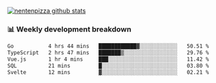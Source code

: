 [![nentenpizza github stats](https://github-readme-stats.vercel.app/api?username=nentenpizza&count_private=true)](https://github.com/anuraghazra/github-readme-stats)

### 📊 Weekly development breakdown
<!--START_SECTION:waka-->

```txt
Go           4 hrs 44 mins   ████████████▓░░░░░░░░░░░░   50.51 %
TypeScript   2 hrs 47 mins   ███████▒░░░░░░░░░░░░░░░░░   29.76 %
Vue.js       1 hr 4 mins     ███░░░░░░░░░░░░░░░░░░░░░░   11.42 %
SQL          21 mins         █░░░░░░░░░░░░░░░░░░░░░░░░   03.80 %
Svelte       12 mins         ▓░░░░░░░░░░░░░░░░░░░░░░░░   02.21 %
```

<!--END_SECTION:waka-->

